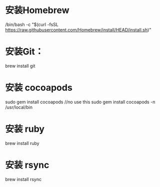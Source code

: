 # 安装Homebrew
/bin/bash -c "$(curl -fsSL https://raw.githubusercontent.com/Homebrew/install/HEAD/install.sh)"

# 安装Git：
brew install git

# 安装 cocoapods
sudo gem install cocoapods  //no use this 
sudo gem install cocoapods -n /usr/local/bin


# 安装 ruby
brew install ruby

# 安装 rsync
brew install rsync

